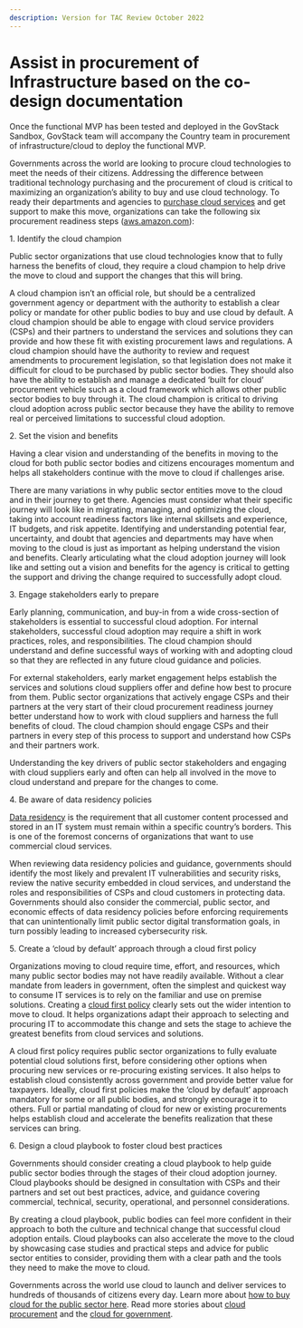 ```yaml
---
description: Version for TAC Review October 2022
---
```


# Assist in procurement of Infrastructure based on the co-design documentation

Once the functional MVP has been tested and deployed in the GovStack Sandbox, GovStack team will accompany the Country team in procurement of infrastructure/cloud to deploy the functional MVP. &#x20;

&#x20;

Governments across the world are looking to procure cloud technologies to meet the needs of their citizens. Addressing the difference between traditional technology purchasing and the procurement of cloud is critical to maximizing an organization’s ability to buy and use cloud technology. To ready their departments and agencies to [purchase cloud services](https://aws.amazon.com/how-to-buy/) and get support to make this move, organizations can take the following six procurement readiness steps ([aws.amazon.com](https://aws.amazon.com/blogs/publicsector/6-steps-cloud-procurement-readiness-government/)):&#x20;

1\. Identify the cloud champion&#x20;

Public sector organizations that use cloud technologies know that to fully harness the benefits of cloud, they require a cloud champion to help drive the move to cloud and support the changes that this will bring.&#x20;

A cloud champion isn’t an official role, but should be a centralized government agency or department with the authority to establish a clear policy or mandate for other public bodies to buy and use cloud by default. A cloud champion should be able to engage with cloud service providers (CSPs) and their partners to understand the services and solutions they can provide and how these fit with existing procurement laws and regulations. A cloud champion should have the authority to review and request amendments to procurement legislation, so that legislation does not make it difficult for cloud to be purchased by public sector bodies. They should also have the ability to establish and manage a dedicated ‘built for cloud’ procurement vehicle such as a cloud framework which allows other public sector bodies to buy through it. The cloud champion is critical to driving cloud adoption across public sector because they have the ability to remove real or perceived limitations to successful cloud adoption.&#x20;

2\. Set the vision and benefits&#x20;

Having a clear vision and understanding of the benefits in moving to the cloud for both public sector bodies and citizens encourages momentum and helps all stakeholders continue with the move to cloud if challenges arise.&#x20;

There are many variations in why public sector entities move to the cloud and in their journey to get there. Agencies must consider what their specific journey will look like in migrating, managing, and optimizing the cloud, taking into account readiness factors like internal skillsets and experience, IT budgets, and risk appetite. Identifying and understanding potential fear, uncertainty, and doubt that agencies and departments may have when moving to the cloud is just as important as helping understand the vision and benefits. Clearly articulating what the cloud adoption journey will look like and setting out a vision and benefits for the agency is critical to getting the support and driving the change required to successfully adopt cloud.&#x20;

3\. Engage stakeholders early to prepare&#x20;

Early planning, communication, and buy-in from a wide cross-section of stakeholders is essential to successful cloud adoption. For internal stakeholders, successful cloud adoption may require a shift in work practices, roles, and responsibilities. The cloud champion should understand and define successful ways of working with and adopting cloud so that they are reflected in any future cloud guidance and policies.&#x20;

For external stakeholders, early market engagement helps establish the services and solutions cloud suppliers offer and define how best to procure from them. Public sector organizations that actively engage CSPs and their partners at the very start of their cloud procurement readiness journey better understand how to work with cloud suppliers and harness the full benefits of cloud. The cloud champion should engage CSPs and their partners in every step of this process to support and understand how CSPs and their partners work.&#x20;

Understanding the key drivers of public sector stakeholders and engaging with cloud suppliers early and often can help all involved in the move to cloud understand and prepare for the changes to come.&#x20;

4\. Be aware of data residency policies&#x20;

[Data residency](https://d1.awsstatic.com/whitepapers/compliance/Data\_Residency\_Whitepaper.pdf) is the requirement that all customer content processed and stored in an IT system must remain within a specific country’s borders. This is one of the foremost concerns of organizations that want to use commercial cloud services.&#x20;

When reviewing data residency policies and guidance, governments should identify the most likely and prevalent IT vulnerabilities and security risks, review the native security embedded in cloud services, and understand the roles and responsibilities of CSPs and cloud customers in protecting data. Governments should also consider the commercial, public sector, and economic effects of data residency policies before enforcing requirements that can unintentionally limit public sector digital transformation goals, in turn possibly leading to increased cybersecurity risk.&#x20;

5\. Create a ‘cloud by default’ approach through a cloud first policy&#x20;

Organizations moving to cloud require time, effort, and resources, which many public sector bodies may not have readily available. Without a clear mandate from leaders in government, often the simplest and quickest way to consume IT services is to rely on the familiar and use on premise solutions. Creating a [cloud first policy](https://aws.amazon.com/blogs/publicsector/best-practices-to-support-a-transition-to-cloud-first-environment/) clearly sets out the wider intention to move to cloud. It helps organizations adapt their approach to selecting and procuring IT to accommodate this change and sets the stage to achieve the greatest benefits from cloud services and solutions.&#x20;

A cloud first policy requires public sector organizations to fully evaluate potential cloud solutions first, before considering other options when procuring new services or re-procuring existing services. It also helps to establish cloud consistently across government and provide better value for taxpayers. Ideally, cloud first policies make the ‘cloud by default’ approach mandatory for some or all public bodies, and strongly encourage it to others. Full or partial mandating of cloud for new or existing procurements helps establish cloud and accelerate the benefits realization that these services can bring.&#x20;

6\. Design a cloud playbook to foster cloud best practices&#x20;

Governments should consider creating a cloud playbook to help guide public sector bodies through the stages of their cloud adoption journey. Cloud playbooks should be designed in consultation with CSPs and their partners and set out best practices, advice, and guidance covering commercial, technical, security, operational, and personnel considerations.&#x20;

By creating a cloud playbook, public bodies can feel more confident in their approach to both the culture and technical change that successful cloud adoption entails. Cloud playbooks can also accelerate the move to the cloud by showcasing case studies and practical steps and advice for public sector entities to consider, providing them with a clear path and the tools they need to make the move to cloud.&#x20;

Governments across the world use cloud to launch and deliver services to hundreds of thousands of citizens every day. Learn more about [how to buy cloud for the public sector here](https://aws.amazon.com/how-to-buy/). Read more stories about [cloud procurement](https://www.aws.training/account/logonoptions?returnUrl=%2flearningobject%2fwbc%3fid%3d65747) and the [cloud for government](https://aws.amazon.com/how-to-buy/).&#x20;

&#x20;
